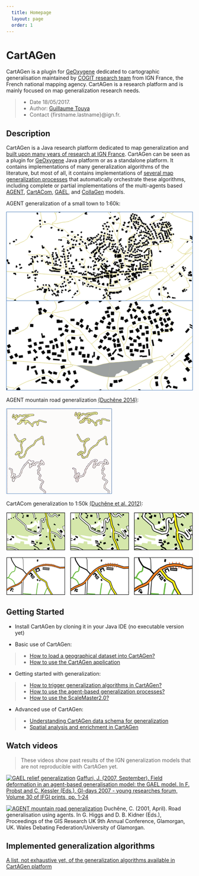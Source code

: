 ```yaml
---
  title: Homepage
  layout: page
  order: 1
---
```


# CartAGen
CartAGen is a plugin for [GeOxygene][2] dedicated to cartographic generalisation maintained by [COGIT research team][1] from IGN France, the French national mapping agency. CartAGen is a research platform and is mainly focused on map generalization research needs.

> - Date 18/05/2017.
> - Author: [Guillaume Touya][1]
> - Contact {firstname.lastname}@ign.fr.



Description
-------------

CartAGen is a Java research platform dedicated to map generalization and [built upon many years of research at IGN France][6]. CartAGen can be seen as a plugin for [GeOxygene][2] Java platform or as a standalone platform.
It contains implementations of many generalization algorithms of the literature, but most of all, it contains implementations of [several map generalization processes][7] that automatically orchestrate these algorithms, including complete or partial implementations of the multi-agents based [AGENT][15], [CartACom][16], [GAEL][11], and [CollaGen][12] models.

AGENT generalization of a small town to 1:60k:

![AGENT generalization of a small town to 1:50k](docs/assets/images/AGENT_results.png)

AGENT mountain road generalization [(Duchêne 2014)][14]:

![AGENT mountain road generalization](docs/assets/images/agent_roads.png)

CartACom generalization to 1:50k [(Duchêne et al. 2012)][16]:

![CartACom generalization to 1:50k](docs/assets/images/cartacom_results.png)

Getting Started
-------------

- Install CartAGen by cloning it in your Java IDE (no executable version yet)

- Basic use of CartAGen:

> - [How to load a geographical dataset into CartAGen?][3]
> - [How to use the CartAGen application][10]

- Getting started with generalization:

> - [How to trigger generalization algorithms in CartAGen?][4]
> - [How to use the agent-based generalization processes?][5]
> - [How to use the ScaleMaster2.0?][18]

- Advanced use of CartAGen:

> - [Understanding CartAGen data schema for generalization][8]
> - [Spatial analysis and enrichment in CartAGen][17]



Watch videos
-------------
> These videos show past results of the IGN generalization models that are not reproducible with CartAGen yet.

[![GAEL relief generalization](https://img.youtube.com/vi/b3wlWVkD74Y/0.jpg)](https://www.youtube.com/watch?v=b3wlWVkD74Y)
[Gaffuri, J. (2007, September). Field deformation in an agent-based generalisation model: the GAEL model. In F. Probst and C. Kessler (Eds.), GI-days 2007 - young researches forum, Volume 30 of IFGI prints, pp. 1-24][13]


[![AGENT mountain road generalization](https://img.youtube.com/vi/Ns42t_hwAXw/0.jpg)](https://www.youtube.com/watch?v=Ns42t_hwAXw)
Duchêne, C. (2001, April). Road generalisation using agents. In G. Higgs and D. B. Kidner (Eds.), Proceedings of the GIS Research UK 9th Annual Conference, Glamorgan, UK. Wales Debating Federation/University of Glamorgan.

Implemented generalization algorithms
-------------

[A list, not exhaustive yet, of the generalization algorithms available in CartAGen platform][9]


[1]: http://recherche.ign.fr/labos/cogit/english/accueilCOGIT.php
[2]: https://github.com/IGNF/geoxygene
[3]: docs/tuto_import_data.md
[4]: docs/tuto_generalization_algo.md
[5]: docs/tuto_agents.md
[6]: http://aci.ign.fr/2010_Zurich/genemr2010_submission_10.pdf
[7]: https://www.researchgate.net/publication/281967532_Automated_generalisation_results_using_the_agent-based_platform_CartAGen
[8]: docs/tuto_schema.md
[9]: docs/algorithms.md
[10]: docs/tuto_gui.md
[11]: http://gi-tage.de/archive/2007/downloads/acceptedPapers/gaffuri.pdf
[12]: http://dx.doi.org/10.1007/978-3-642-19143-5_30
[13]: http://gi-tage.de/archive/2007/downloads/acceptedPapers/gaffuri.pdf
[14]: http://recherche.ign.fr/labos/util_basilic/publicDownload.php?id=3044
[15]: http://icaci.org/files/documents/ICC_proceedings/ICC2001/icc2001/file/f13041.pdf
[16]: http://dx.doi.org/10.1080/13658816.2011.639302
[17]: docs/spatial_analysis.md
[18]: docs/tuto_scalemaster.md
